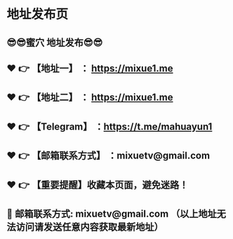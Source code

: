 <h1>地址发布页</h1>
<h2>😎😎蜜穴 地址发布😎😎</h2>
<h2>❤️ 👉 【地址一】 ： <a href="https://mixue1.me">https://mixue1.me</a> </h2>
<h2>❤️ 👉 【地址二】 ： <a href="https://mixue1.me">https://mixue1.me</a> </h2>
<h2>❤️ 👉 【Telegram】 ：<a href="https://t.me/mahuayun1">https://t.me/mahuayun1</a> </h2>
<h2>❤️ 👉 【邮箱联系方式】 ：mixuetv@gmail.com </h2>
<h2>❤️ 👉 【重要提醒】收藏本页面，避免迷路！</h2>
<h2>📧 邮箱联系方式: mixuetv@gmail.com （以上地址无法访问请发送任意内容获取最新地址）</h2>
